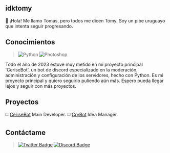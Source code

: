## idktomy

:wave: ¡Hola! Me llamo Tomás, pero todos me dicen Tomy. Soy un pibe uruguayo que intenta seguir progresando.

## Conocimientos 

> ![Python](https://img.shields.io/badge/Python-000000?style=for-the-badge&logo=python&logoColor=white)
> ![Photoshop](https://img.shields.io/badge/Photoshop-000000?style=for-the-badge&logo=Adobe%20Photoshop&logoColor=white)

Todo el año de 2023 estuve muy metido en mi proyecto principal 'CeriseBot', un bot de discord especializado en la moderación, 
administración y configuración de los servidores, hecho con Python. Es mi proyecto principal y quiero seguirlo puliendo aún más. 
Espero pueda llegar lejos y seguir con más proyectos.

## Proyectos

:white_medium_square: [CeriseBot](https://discord.gg/A4RnqucV4k) Main Developer.
:white_medium_square: [CryBot](https://discord.gg/xcry) Idea Manager.

## Contáctame

> [![Twitter Badge](https://img.shields.io/badge/Twitter-000000?style=for-the-badge&logo=twitter&logoColor=white)](https://www.twitter.com/idktomas_/)
> [![Discord Badge](https://img.shields.io/badge/Discord-000000?style=for-the-badge&logo=discord&logoColor=white)](https://discordapp.com/users/454774829162430483)

